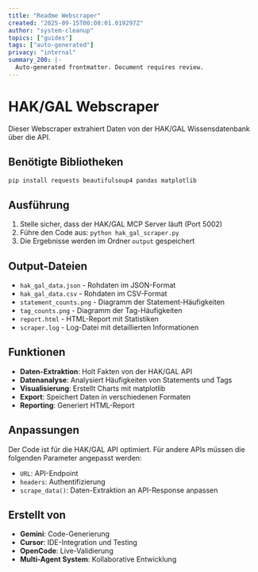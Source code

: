 ```yaml
---
title: "Readme Webscraper"
created: "2025-09-15T00:08:01.019297Z"
author: "system-cleanup"
topics: ["guides"]
tags: ["auto-generated"]
privacy: "internal"
summary_200: |-
  Auto-generated frontmatter. Document requires review.
---
```


# HAK/GAL Webscraper

Dieser Webscraper extrahiert Daten von der HAK/GAL Wissensdatenbank über die API.

## Benötigte Bibliotheken

```bash
pip install requests beautifulsoup4 pandas matplotlib
```

## Ausführung

1. Stelle sicher, dass der HAK/GAL MCP Server läuft (Port 5002)
2. Führe den Code aus: `python hak_gal_scraper.py`
3. Die Ergebnisse werden im Ordner `output` gespeichert

## Output-Dateien

- `hak_gal_data.json` - Rohdaten im JSON-Format
- `hak_gal_data.csv` - Rohdaten im CSV-Format
- `statement_counts.png` - Diagramm der Statement-Häufigkeiten
- `tag_counts.png` - Diagramm der Tag-Häufigkeiten
- `report.html` - HTML-Report mit Statistiken
- `scraper.log` - Log-Datei mit detaillierten Informationen

## Funktionen

- **Daten-Extraktion**: Holt Fakten von der HAK/GAL API
- **Datenanalyse**: Analysiert Häufigkeiten von Statements und Tags
- **Visualisierung**: Erstellt Charts mit matplotlib
- **Export**: Speichert Daten in verschiedenen Formaten
- **Reporting**: Generiert HTML-Report

## Anpassungen

Der Code ist für die HAK/GAL API optimiert. Für andere APIs müssen die folgenden Parameter angepasst werden:

- `URL`: API-Endpoint
- `headers`: Authentifizierung
- `scrape_data()`: Daten-Extraktion an API-Response anpassen

## Erstellt von

- **Gemini**: Code-Generierung
- **Cursor**: IDE-Integration und Testing
- **OpenCode**: Live-Validierung
- **Multi-Agent System**: Kollaborative Entwicklung
